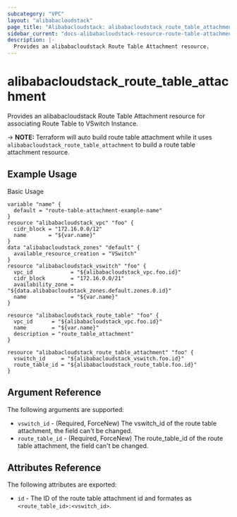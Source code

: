 ```yaml
---
subcategory: "VPC"
layout: "alibabacloudstack"
page_title: "Alibabacloudstack: alibabacloudstack_route_table_attachment"
sidebar_current: "docs-alibabacloudstack-resource-route-table-attachment"
description: |-
  Provides an alibabacloudstack Route Table Attachment resource.
---
```


# alibabacloudstack\_route\_table\_attachment

Provides an alibabacloudstack Route Table Attachment resource for associating Route Table to VSwitch Instance.

-> **NOTE:** Terraform will auto build route table attachment while it uses `alibabacloudstack_route_table_attachment` to build a route table attachment resource.


## Example Usage

Basic Usage

```
variable "name" {
  default = "route-table-attachment-example-name"
}
resource "alibabacloudstack_vpc" "foo" {
  cidr_block = "172.16.0.0/12"
  name       = "${var.name}"
}
data "alibabacloudstack_zones" "default" {
  available_resource_creation = "VSwitch"
}
resource "alibabacloudstack_vswitch" "foo" {
  vpc_id            = "${alibabacloudstack_vpc.foo.id}"
  cidr_block        = "172.16.0.0/21"
  availability_zone = "${data.alibabacloudstack_zones.default.zones.0.id}"
  name              = "${var.name}"
}

resource "alibabacloudstack_route_table" "foo" {
  vpc_id      = "${alibabacloudstack_vpc.foo.id}"
  name        = "${var.name}"
  description = "route_table_attachment"
}

resource "alibabacloudstack_route_table_attachment" "foo" {
  vswitch_id     = "${alibabacloudstack_vswitch.foo.id}"
  route_table_id = "${alibabacloudstack_route_table.foo.id}"
}
```
## Argument Reference

The following arguments are supported:

* `vswitch_id` - (Required, ForceNew) The vswitch_id of the route table attachment, the field can't be changed.
* `route_table_id` - (Required, ForceNew) The route_table_id of the route table attachment, the field can't be changed.

## Attributes Reference

The following attributes are exported:

* `id` - The ID of the route table attachment id and formates as `<route_table_id>:<vswitch_id>`.

